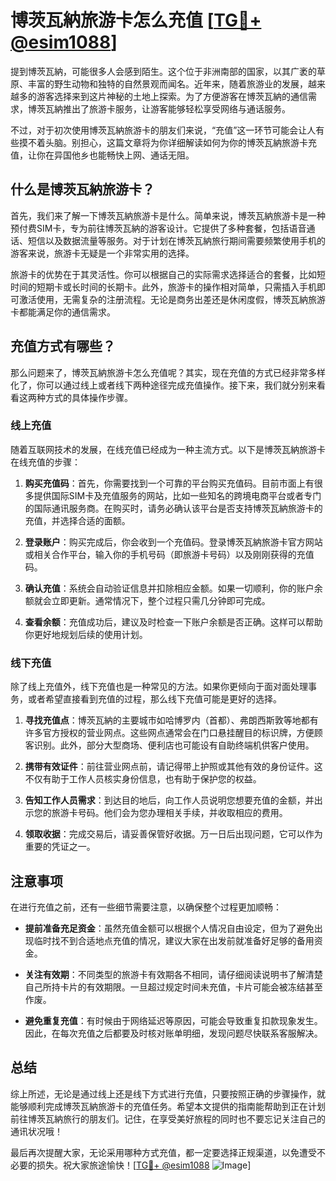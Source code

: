 # 博茨瓦納旅游卡怎么充值 [[TG💪+ @esim1088](https://t.me/s/esim1088)]

提到博茨瓦納，可能很多人会感到陌生。这个位于非洲南部的国家，以其广袤的草原、丰富的野生动物和独特的自然景观而闻名。近年来，随着旅游业的发展，越来越多的游客选择来到这片神秘的土地上探索。为了方便游客在博茨瓦納的通信需求，博茨瓦納推出了旅游卡服务，让游客能够轻松享受网络与通话服务。

不过，对于初次使用博茨瓦納旅游卡的朋友们来说，“充值”这一环节可能会让人有些摸不着头脑。别担心，这篇文章将为你详细解读如何为你的博茨瓦納旅游卡充值，让你在异国他乡也能畅快上网、通话无阻。

## 什么是博茨瓦納旅游卡？

首先，我们来了解一下博茨瓦納旅游卡是什么。简单来说，博茨瓦納旅游卡是一种预付费SIM卡，专为前往博茨瓦納的游客设计。它提供了多种套餐，包括语音通话、短信以及数据流量等服务。对于计划在博茨瓦納旅行期间需要频繁使用手机的游客来说，旅游卡无疑是一个非常实用的选择。

旅游卡的优势在于其灵活性。你可以根据自己的实际需求选择适合的套餐，比如短时间的短期卡或长时间的长期卡。此外，旅游卡的操作相对简单，只需插入手机即可激活使用，无需复杂的注册流程。无论是商务出差还是休闲度假，博茨瓦納旅游卡都能满足你的通信需求。

## 充值方式有哪些？

那么问题来了，博茨瓦納旅游卡怎么充值呢？其实，现在充值的方式已经非常多样化了，你可以通过线上或者线下两种途径完成充值操作。接下来，我们就分别来看看这两种方式的具体操作步骤。

### 线上充值

随着互联网技术的发展，在线充值已经成为一种主流方式。以下是博茨瓦納旅游卡在线充值的步骤：

1. **购买充值码**：首先，你需要找到一个可靠的平台购买充值码。目前市面上有很多提供国际SIM卡及充值服务的网站，比如一些知名的跨境电商平台或者专门的国际通讯服务商。在购买时，请务必确认该平台是否支持博茨瓦納旅游卡的充值，并选择合适的面额。

2. **登录账户**：购买完成后，你会收到一个充值码。登录博茨瓦納旅游卡官方网站或相关合作平台，输入你的手机号码（即旅游卡号码）以及刚刚获得的充值码。

3. **确认充值**：系统会自动验证信息并扣除相应金额。如果一切顺利，你的账户余额就会立即更新。通常情况下，整个过程只需几分钟即可完成。

4. **查看余额**：充值成功后，建议及时检查一下账户余额是否正确。这样可以帮助你更好地规划后续的使用计划。

### 线下充值

除了线上充值外，线下充值也是一种常见的方法。如果你更倾向于面对面处理事务，或者希望直接看到充值的过程，那么线下充值可能是更好的选择。

1. **寻找充值点**：博茨瓦納的主要城市如哈博罗内（首都）、弗朗西斯敦等地都有许多官方授权的营业网点。这些网点通常会在门口悬挂醒目的标识牌，方便顾客识别。此外，部分大型商场、便利店也可能设有自助终端机供客户使用。

2. **携带有效证件**：前往营业网点前，请记得带上护照或其他有效的身份证件。这不仅有助于工作人员核实身份信息，也有助于保护您的权益。

3. **告知工作人员需求**：到达目的地后，向工作人员说明您想要充值的金额，并出示您的旅游卡号码。他们会为您办理相关手续，并收取相应的费用。

4. **领取收据**：完成交易后，请妥善保管好收据。万一日后出现问题，它可以作为重要的凭证之一。

## 注意事项

在进行充值之前，还有一些细节需要注意，以确保整个过程更加顺畅：

- **提前准备充足资金**：虽然充值金额可以根据个人情况自由设定，但为了避免出现临时找不到合适地点充值的情况，建议大家在出发前就准备好足够的备用资金。
  
- **关注有效期**：不同类型的旅游卡有效期各不相同，请仔细阅读说明书了解清楚自己所持卡片的有效期限。一旦超过规定时间未充值，卡片可能会被冻结甚至作废。
  
- **避免重复充值**：有时候由于网络延迟等原因，可能会导致重复扣款现象发生。因此，在每次充值之后都要及时核对账单明细，发现问题尽快联系客服解决。

## 总结

综上所述，无论是通过线上还是线下方式进行充值，只要按照正确的步骤操作，就能够顺利完成博茨瓦納旅游卡的充值任务。希望本文提供的指南能帮助到正在计划前往博茨瓦納旅行的朋友们。记住，在享受美好旅程的同时也不要忘记关注自己的通讯状况哦！

最后再次提醒大家，无论采用哪种方式充值，都一定要选择正规渠道，以免遭受不必要的损失。祝大家旅途愉快！[[TG💪+ @esim1088](https://t.me/s/esim1088) ![Image](https://i.postimg.cc/4NQfJmqS/Snipaste-2025-05-13-00-14-12.png)]